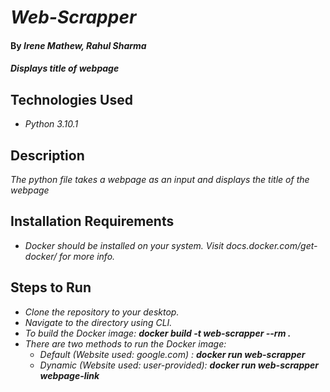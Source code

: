 # _Web-Scrapper_

#### By _**Irene Mathew, Rahul Sharma**_

#### _Displays title of webpage_

## Technologies Used

* _Python 3.10.1_

## Description

_The python file takes a webpage as an input and displays the title of the webpage_

## Installation Requirements

* _Docker should be installed on your system. Visit docs.docker.com/get-docker/ for more info._

## Steps to Run

* _Clone the repository to your desktop._
* _Navigate to the directory using CLI._
* _To build the Docker image: **docker build -t web-scrapper --rm .**_
* _There are two methods to run the Docker image:_
    * _Default (Website used: google.com) : **docker run web-scrapper**_
    * _Dynamic (Website used: user-provided): **docker run web-scrapper webpage-link**_
